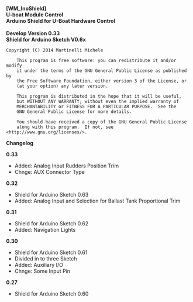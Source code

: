 **[WM_InoShield]** <br />
**U-boat Module Control** <br />
**Arduino Shield for U-Boat Hardware Control**<br />
<br />
**Develop Version 0.33**<br />
**Shield for Arduino Sketch V0.6x**<br />


  	Copyright (C) 2014 Martinelli Michele

    	This program is free software: you can redistribute it and/or modify
    	it under the terms of the GNU General Public License as published by
    	the Free Software Foundation, either version 3 of the License, or
    	(at your option) any later version.

    	This program is distributed in the hope that it will be useful,
    	but WITHOUT ANY WARRANTY; without even the implied warranty of
    	MERCHANTABILITY or FITNESS FOR A PARTICULAR PURPOSE.  See the
    	GNU General Public License for more details.

    	You should have received a copy of the GNU General Public License
    	along with this program.  If not, see <http://www.gnu.org/licenses/>.


**Changelog**

**0.33**
* Added: Analog Input Rudders Position Trim
* Chnge: AUX Connector Type

**0.32**
* Shield for Arduino Sketch 0.63
* Added: Analog Input and Selection for Ballast Tank Proportional Trim

**0.31**
* Shield for Arduino Sketch 0.62
* Added: Navigation Lights

**0.30**
* Shield for Arduino Sketch 0.61
* Divided in to three Sketch
* Added: Auxiliary I/O
* Chnge: Some Input Pin

**0.27**
* Shield for Arduino Sketch 0.60

